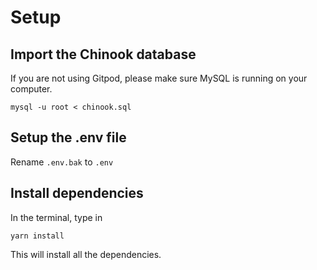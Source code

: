 # Setup

## Import the Chinook database

If you are not using Gitpod, please make sure MySQL is running on your computer.

```
mysql -u root < chinook.sql
```

## Setup the .env file
Rename `.env.bak` to `.env`

## Install dependencies
In the terminal, type in 
```
yarn install
```
This will install all the dependencies.
